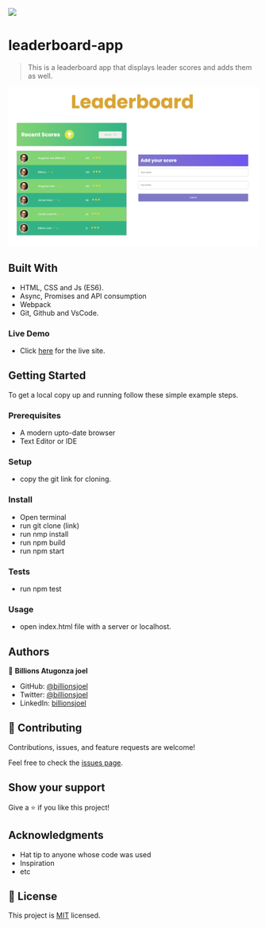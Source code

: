 
![](https://img.shields.io/badge/Microverse-blueviolet)

# leaderboard-app

> This is a leaderboard app that displays leader scores and adds them as well.

![screenshot](./appScreenshot.png)

## Built With

- HTML, CSS and Js (ES6).
- Async, Promises and API consumption
- Webpack
- Git, Github and VsCode.

### Live Demo
 - Click [here](https://billionsjoel.github.io/leaderboard-app/) for the live site.

## Getting Started

To get a local copy up and running follow these simple example steps.

### Prerequisites
- A modern upto-date browser
- Text Editor or IDE

### Setup
 - copy the git link for cloning.

### Install
 - Open terminal
 - run git clone (link)
 - run nmp install
 - run npm build
 - run npm start

### Tests
- run npm test


### Usage
- open index.html file with a server or localhost.

## Authors

👤 **Billions Atugonza joel**

- GitHub: [@billionsjoel](https://github.com/billionsjoel)
- Twitter: [@billionsjoel](https://twitter.com/BillionsJoel)
- LinkedIn: [billionsjoel](https://www.linkedin.com/in/billionsjoel/)

## 🤝 Contributing

Contributions, issues, and feature requests are welcome!

Feel free to check the [issues page](../../issues/).

## Show your support

Give a ⭐️ if you like this project!

## Acknowledgments

- Hat tip to anyone whose code was used
- Inspiration
- etc

## 📝 License

This project is [MIT](./MIT.md) licensed.

